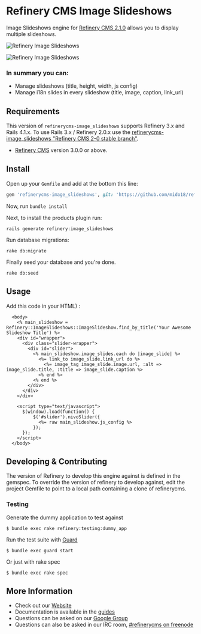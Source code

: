 # Refinery CMS Image Slideshows

Image Slideshows engine for [Refinery CMS 2.1.0](http://refinerycms.com) allows you to display multiple slideshows.


![Refinery Image Slideshows](https://dl.dropbox.com/u/80562357/Upload/gem_refinerycms_image_slideshows.png)

![Refinery Image Slideshows](https://dl.dropbox.com/u/80562357/Upload/gem_refinerycms_image_slideshows_2.png)


### In summary you can:
* Manage slideshows (title, height, width, js config)
* Manage i18n slides in every slideshow (title, image, caption, link_url)

## Requirements

This version of `refinerycms-image_slideshows` supports Refinery 3.x and Rails 4.1.x.
To use Rails 3.x / Refinery 2.0.x use the [refinerycms-image_slideshows "Refinery CMS 2-0 stable branch"](https://github.com/bisscomm/refinerycms-image-slideshows/tree/2-0-stable).

* [Refinery CMS](http://refinerycms.com) version 3.0.0 or above.

## Install

Open up your ``Gemfile`` and add at the bottom this line:

```ruby
gem 'refinerycms-image_slideshows', git: 'https://github.com/mido18/refinerycms-image-slideshows' , :branch => '2-0-stable'
```

Now, run ``bundle install``

Next, to install the products plugin run:

    rails generate refinery:image_slideshows

Run database migrations:

    rake db:migrate

Finally seed your database and you're done.

    rake db:seed

## Usage

Add this code in your HTML) :

```html+erb
  <body>
    <% main_slideshow = Refinery::ImageSlideshows::ImageSlideshow.find_by_title('Your Awesome Slideshow Title') %>
    <div id="wrapper">
      <div class="slider-wrapper">
        <div id="slider">
          <% main_slideshow.image_slides.each do |image_slide| %>
            <%= link_to image_slide.link_url do %>
              <%= image_tag image_slide.image.url, :alt => image_slide.title, :title => image_slide.caption %>
            <% end %>
          <% end %>
        </div>
      </div>
    </div>

    <script type="text/javascript">
      $(window).load(function() {
          $('#slider').nivoSlider({
            <%= raw main_slideshow.js_config %>
          });
      });
    </script>
  </body>
```

## Developing & Contributing

The version of Refinery to develop this engine against is defined in the gemspec. To override the version of refinery to develop against, edit the project Gemfile to point to a local path containing a clone of refinerycms.

### Testing

Generate the dummy application to test against

    $ bundle exec rake refinery:testing:dummy_app

Run the test suite with [Guard](https://github.com/guard/guard)

    $ bundle exec guard start

Or just with rake spec

    $ bundle exec rake spec


## More Information
* Check out our [Website](http://refinerycms.com/)
* Documentation is available in the [guides](http://refinerycms.com/guides)
* Questions can be asked on our [Google Group](http://group.refinerycms.org)
* Questions can also be asked in our IRC room, [#refinerycms on freenode](irc://irc.freenode.net/refinerycms)
